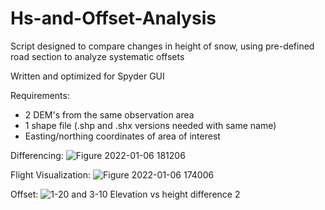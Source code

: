 # Hs-and-Offset-Analysis
Script designed to compare changes in height of snow, using pre-defined road section to analyze systematic offsets

Written and optimized for Spyder GUI

Requirements:
* 2 DEM's from the same observation area
* 1 shape file (.shp and .shx versions needed with same name)
* Easting/northing coordinates of area of interest

Differencing:
![Figure 2022-01-06 181206](https://user-images.githubusercontent.com/44550282/148475215-0017b140-0351-4b69-bccd-27c06901845b.png)




Flight Visualization:
![Figure 2022-01-06 174006](https://user-images.githubusercontent.com/44550282/148473477-768ab9a3-3624-4c7e-b01a-21874be15ea6.png)


Offset:
![1-20 and 3-10 Elevation vs  height difference 2](https://user-images.githubusercontent.com/44550282/148475604-d1fb7aad-07a5-4d25-86b5-f75383a68b86.png)
